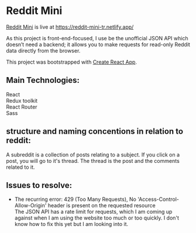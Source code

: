 # Reddit Mini
[Reddit Mini](https://reddit-mini-tr.netlify.app/) is live at https://reddit-mini-tr.netlify.app/ 

As this project is front-end-focused, I use be the unofficial JSON API which doesn’t need a backend; it allows you to make requests for read-only Reddit data directly from the browser. 

This project was bootstrapped with [Create React App](https://github.com/facebook/create-react-app).

## Main Technologies: 

React\
Redux toolkit\
React Router\
Sass


## structure and naming concentions in relation to reddit: 

A subreddit is a collection of posts relating to a subject.
If you click on a post, you will go to it's thread.
The thread is the post and the comments related to it. 




## Issues to resolve: 

- The recurring error: 429 (Too Many Requests), No 'Access-Control-Allow-Origin' header is present on the requested resource\
The JSON API has a rate limit for requests, which I am coming up against when I am using the website too much or too quickly. 
I don't know how to fix this yet but I am looking into it.
